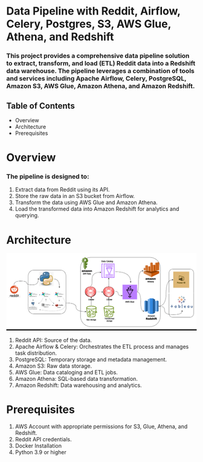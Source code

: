# Data Pipeline with Reddit, Airflow, Celery, Postgres, S3, AWS Glue, Athena, and Redshift

### This project provides a comprehensive data pipeline solution to extract, transform, and load (ETL) Reddit data into a Redshift data warehouse. The pipeline leverages a combination of tools and services including Apache Airflow, Celery, PostgreSQL, Amazon S3, AWS Glue, Amazon Athena, and Amazon Redshift.

## Table of Contents

* Overview
* Architecture
* Prerequisites

# Overview

### The pipeline is designed to:

1. Extract data from Reddit using its API.
2. Store the raw data in an S3 bucket from Airflow.
3. Transform the data using AWS Glue and Amazon Athena.
4. Load the transformed data into Amazon Redshift for analytics and querying.

# Architecture

![Reddit_dataengineering](https://github.com/Hemant190894/Reddit_pipeline/blob/main/assets/Reddit_dataengineering.png)

1. Reddit API: Source of the data.
2. Apache Airflow & Celery: Orchestrates the ETL process and manages task distribution.
3. PostgreSQL: Temporary storage and metadata management.
4. Amazon S3: Raw data storage.
5. AWS Glue: Data cataloging and ETL jobs.
6. Amazon Athena: SQL-based data transformation.
7. Amazon Redshift: Data warehousing and analytics.

# Prerequisites
1. AWS Account with appropriate permissions for S3, Glue, Athena, and Redshift.
2. Reddit API credentials.
3. Docker Installation
4. Python 3.9 or higher


